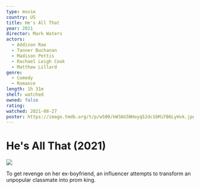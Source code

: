 ```yaml
---
type: movie
country: US
title: He's All That
year: 2021
director: Mark Waters
actors:
  - Addison Rae
  - Tanner Buchanan
  - Madison Pettis
  - Rachael Leigh Cook
  - Matthew Lillard
genre:
  - Comedy
  - Romance
length: 1h 31m
shelf: watched
owned: false
rating:
watched: 2021-08-27
poster: https://image.tmdb.org/t/p/w500/kW3AG5NHoyq52dcSbMiFB6LyHvk.jpg
---
```


# He's All That (2021)

![](https://image.tmdb.org/t/p/w500/kW3AG5NHoyq52dcSbMiFB6LyHvk.jpg)

To get revenge on her ex-boyfriend, an influencer attempts to transform an unpopular classmate into prom king.